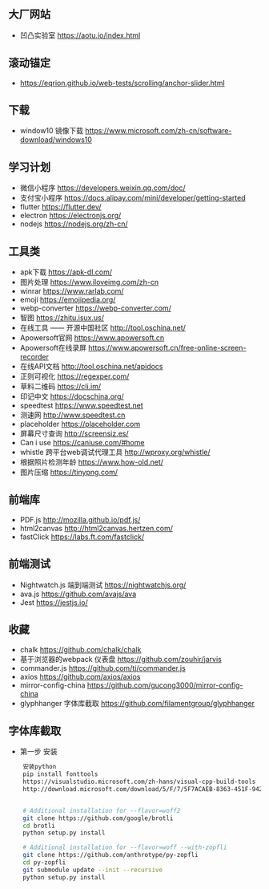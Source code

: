## 大厂网站
* 凹凸实验室 <https://aotu.io/index.html>

## 滚动锚定
* <https://eqrion.github.io/web-tests/scrolling/anchor-slider.html>

## 下载
* window10 镜像下载 <https://www.microsoft.com/zh-cn/software-download/windows10>

## 学习计划 
* 微信小程序 <https://developers.weixin.qq.com/doc/>
* 支付宝小程序 <https://docs.alipay.com/mini/developer/getting-started>
* flutter <https://flutter.dev/>
* electron <https://electronjs.org/>
* nodejs <https://nodejs.org/zh-cn/>
## 工具类
* apk下载 <https://apk-dl.com/>
* 图片处理 <https://www.iloveimg.com/zh-cn>
* winrar <https://www.rarlab.com/>
* emoji <https://emojipedia.org/>
* webp-converter <https://webp-converter.com/>
* 智图 <https://zhitu.isux.us/>
* 在线工具 —— 开源中国社区 <http://tool.oschina.net/>
* Apowersoft官网 <https://www.apowersoft.cn>
* Apowersoft在线录屏 <https://www.apowersoft.cn/free-online-screen-recorder>
* 在线API文档 <http://tool.oschina.net/apidocs>
* 正则可视化 <https://regexper.com/>
* 草料二维码 <https://cli.im/>
* 印记中文 <https://docschina.org/>
* speedtest <https://www.speedtest.net>
* 测速网 <http://www.speedtest.cn>
* placeholder <https://placeholder.com>
* 屏幕尺寸查询 <http://screensiz.es/>
* Can i use <https://caniuse.com/#home>
* whistle 跨平台web调试代理工具 <http://wproxy.org/whistle/>
* 根据照片检测年龄 <https://www.how-old.net/>
* 图片压缩 <https://tinypng.com/>

## 前端库
* PDF.js <http://mozilla.github.io/pdf.js/>
* html2canvas <http://html2canvas.hertzen.com/>
* fastClick <https://labs.ft.com/fastclick/>

## 前端测试
* Nightwatch.js 端到端测试 <https://nightwatchjs.org/>
* ava.js <https://github.com/avajs/ava>
* Jest <https://jestjs.io/>

## 收藏
* chalk <https://github.com/chalk/chalk>
* 基于浏览器的webpack 仪表盘 <https://github.com/zouhir/jarvis>
* commander.js <https://github.com/tj/commander.js>
* axios <https://github.com/axios/axios>
* mirror-config-china <https://github.com/gucong3000/mirror-config-china>
* glyphhanger 字体库截取 <https://github.com/filamentgroup/glyphhanger>

## 字体库截取
* 第一步 安装 
```bash
    安装python
    pip install fonttools
    https://visualstudio.microsoft.com/zh-hans/visual-cpp-build-tools
    http://download.microsoft.com/download/5/F/7/5F7ACAEB-8363-451F-9425-68A90F98B238/visualcppbuildtools_full.exe


    # Additional installation for --flavor=woff2
    git clone https://github.com/google/brotli
    cd brotli
    python setup.py install

    # Additional installation for --flavor=woff --with-zopfli
    git clone https://github.com/anthrotype/py-zopfli
    cd py-zopfli
    git submodule update --init --recursive
    python setup.py install
```